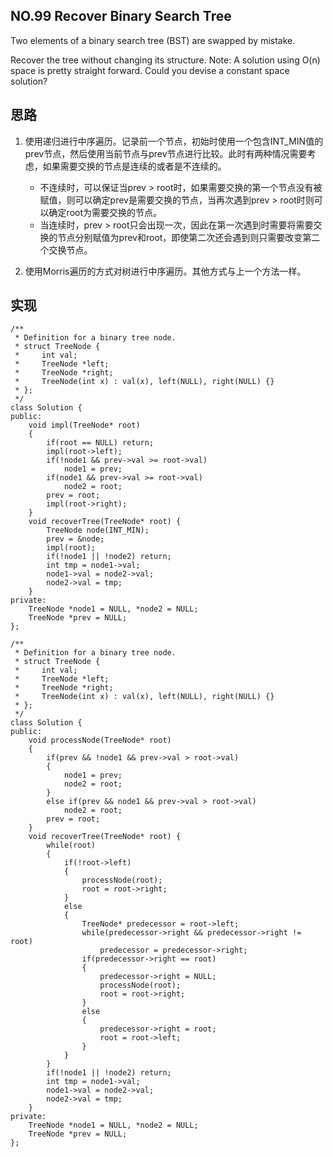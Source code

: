 ## NO.99 Recover Binary Search Tree

Two elements of a binary search tree (BST) are swapped by mistake.

Recover the tree without changing its structure.
Note:
A solution using O(n) space is pretty straight forward. Could you devise a constant space solution?

## 思路
1. 使用递归进行中序遍历。记录前一个节点，初始时使用一个包含INT_MIN值的prev节点，然后使用当前节点与prev节点进行比较。此时有两种情况需要考虑，如果需要交换的节点是连续的或者是不连续的。
	- 不连续时，可以保证当prev > root时，如果需要交换的第一个节点没有被赋值，则可以确定prev是需要交换的节点，当再次遇到prev > root时则可以确定root为需要交换的节点。
	- 当连续时，prev > root只会出现一次，因此在第一次遇到时需要将需要交换的节点分别赋值为prev和root，即使第二次还会遇到则只需要改变第二个交换节点。

2. 使用Morris遍历的方式对树进行中序遍历。其他方式与上一个方法一样。

## 实现
```
/**
 * Definition for a binary tree node.
 * struct TreeNode {
 *     int val;
 *     TreeNode *left;
 *     TreeNode *right;
 *     TreeNode(int x) : val(x), left(NULL), right(NULL) {}
 * };
 */
class Solution {
public:
    void impl(TreeNode* root)
    {
        if(root == NULL) return;
        impl(root->left);
        if(!node1 && prev->val >= root->val)
            node1 = prev;
        if(node1 && prev->val >= root->val)
            node2 = root;
        prev = root;
        impl(root->right);
    }
    void recoverTree(TreeNode* root) {
        TreeNode node(INT_MIN);
        prev = &node;
        impl(root);
        if(!node1 || !node2) return;
        int tmp = node1->val;
        node1->val = node2->val;
        node2->val = tmp;
    }
private:
    TreeNode *node1 = NULL, *node2 = NULL;
    TreeNode *prev = NULL;
};

/**
 * Definition for a binary tree node.
 * struct TreeNode {
 *     int val;
 *     TreeNode *left;
 *     TreeNode *right;
 *     TreeNode(int x) : val(x), left(NULL), right(NULL) {}
 * };
 */
class Solution {
public:
    void processNode(TreeNode* root)
    {
        if(prev && !node1 && prev->val > root->val)
        {
            node1 = prev; 
            node2 = root;
        }
        else if(prev && node1 && prev->val > root->val)
            node2 = root;
        prev = root;
    }
    void recoverTree(TreeNode* root) {
        while(root)
        {
            if(!root->left)
            {
                processNode(root);
                root = root->right;
            }
            else
            {
                TreeNode* predecessor = root->left;
                while(predecessor->right && predecessor->right != root)
                    predecessor = predecessor->right;
                if(predecessor->right == root)
                {
                    predecessor->right = NULL;
                    processNode(root);
                    root = root->right;
                }
                else
                {
                    predecessor->right = root;
                    root = root->left;
                }
            }
        }
        if(!node1 || !node2) return;
        int tmp = node1->val;
        node1->val = node2->val;
        node2->val = tmp;
    }
private:
    TreeNode *node1 = NULL, *node2 = NULL;
    TreeNode *prev = NULL;
};
```

